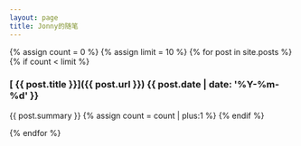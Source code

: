 ```yaml
---
layout: page
title: Jonny的随笔
---
```



{% assign count = 0 %}
{% assign limit = 10 %}
{% for post in site.posts %}
{% if count < limit %}
### [ {{ post.title }}]({{ post.url }}) <time>{{ post.date | date: '%Y-%m-%d' }}</time>
{{ post.summary }}
{% assign count = count | plus:1 %}
{% endif %}

{% endfor %}
